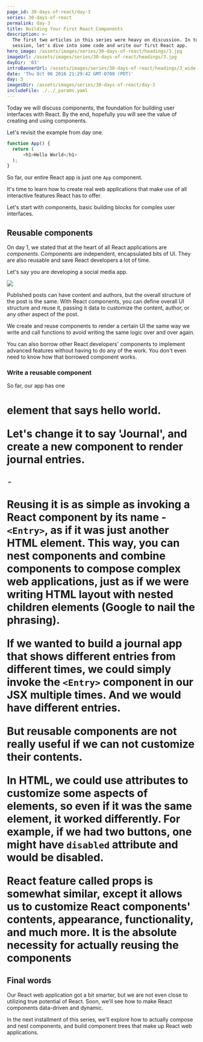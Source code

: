```yaml
---
page_id: 30-days-of-react/day-3
series: 30-days-of-react
permalink: day-3
title: Building Your First React Components
description: >-
  The first two articles in this series were heavy on discussion. In today's
  session, let's dive into some code and write our first React app.
hero_image: /assets/images/series/30-days-of-react/headings/3.jpg
imageUrl: /assets/images/series/30-days-of-react/headings/3.jpg
dayDir: '03'
introBannerUrl: /assets/images/series/30-days-of-react/headings/3_wide.jpg
date: 'Thu Oct 06 2016 21:29:42 GMT-0700 (PDT)'
day: 3
imagesDir: /assets/images/series/30-days-of-react/day-3
includeFile: ./../_params.yaml
---
```


Today we will discuss components, the foundation for building user interfaces with React. By the end, hopefully you will see the value of creating and using components. 

Let's revisit the example from day one.

```javascript
function App() {
  return (
      <h1>Hello World</h1>
  );
}
```

So far, our entire React app is just one `App` component.

It's time to learn how to create real web applications that make use of all interactive features React has to offer. 

Let's start with components, basic building blocks for complex user interfaces. 

## Reusable components

On day 1, we stated that at the heart of all React applications are _components_. Components are independent, encapsulated bits of UI. They are also reusable and save React developers a lot of time. 

Let's say you are developing a social media app.

![](https://cdn3.vectorstock.com/i/1000x1000/15/02/bullet-journal-hand-drawn-note-element-vector-39081502.jpg)

Published posts can have content and authors, but the overall structure of the post is the same. With React components, you can define overall UI structure and reuse it, passing it data to customize the content, author, or any other aspect of the post.

We create and reuse components to render a certain UI the same way we write and call functions to avoid writing the same logic over and over again.

You can also borrow other React developers' components to implement advanced features without having to do any of the work. You don't even need to know how that borrowed component works. 

### Write a reusable component

So far, our app has one <h1> element that says hello world.

Let's change it to say 'Journal', and create a new component to render journal entries. 

```javascript
-
```

Reusing it is as simple as invoking a React component by its name - `<Entry>`, as if it was just another HTML element. This way, you can nest components and combine components to compose complex web applications, just as **if we were writing HTML layout with nested children elements** (Google to nail the phrasing). 

If we wanted to build a journal app that shows different entries from different times, we could simply invoke the `<Entry>` component in our JSX multiple times. And we would have different entries.

But reusable components are not really useful if we can not customize their contents. 

In HTML, we could use attributes to customize some aspects of elements, so even if it was the same element, it worked differently. For example, if we had two buttons, one might have `disabled` attribute and would be disabled.

React feature called **props** is somewhat similar, except it allows us to customize React components' contents, appearance, functionality, and much more. It is the absolute necessity for actually reusing the components

## Final words

Our React web application got a bit smarter, but we are not even close to utilizing true potential of React. Soon, we'll see how to make React components data-driven and dynamic.

In the next installment of this series, we'll explore how to actually compose and nest components, and build component trees that make up React web applications. 
